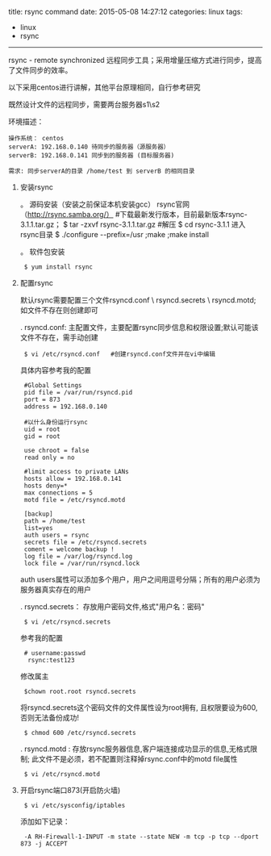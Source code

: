title: rsync command
date: 2015-05-08 14:27:12
categories: linux
tags:
  - linux
  - rsync
---
rsync - remote synchronized 远程同步工具；采用增量压缩方式进行同步，提高了文件同步的效率。

以下采用centos进行讲解，其他平台原理相同，自行参考研究

既然设计文件的远程同步，需要两台服务器s1\s2

环境描述：	
	
	操作系统： centos 
	serverA: 192.168.0.140 待同步的服务器（源服务器）
	serverB: 192.168.0.141 同步到的服务器 (目标服务器)

	需求: 同步serverA的目录 /home/test 到 serverB 的相同目录

<!-- more -->

1. 安装rsync

	。 源码安装（安装之前保证本机安装gcc）
		rsync官网（http://rsync.samba.org/） #下载最新发行版本，目前最新版本rsync-3.1.1.tar.gz；
		$ tar -zxvf rsync-3.1.1.tar.gz    #解压
		$ cd rsync-3.1.1 进入rsync目录
		$ ./configure --prefix=/usr  ;make ;make install  

	。 软件包安装

		$ yum install rsync

2. 配置rsync

	默认rsync需要配置三个文件rsyncd.conf \ rsyncd.secrets \ rsyncd.motd; 如文件不存在则创建即可

	. rsyncd.conf: 主配置文件，主要配置rsync同步信息和权限设置;默认可能该文件不存在，需手动创建

		$ vi /etc/rsyncd.conf   #创建rsyncd.conf文件并在vi中编辑

	具体内容参考我的配置

		#Global Settings
		pid file = /var/run/rsyncd.pid
		port = 873
		address = 192.168.0.140

		#以什么身份运行rsync
		uid = root
		gid = root

		use chroot = false
		read only = no

		#limit access to private LANs
		hosts allow = 192.168.0.141
		hosts deny=*
		max connections = 5 
		motd file = /etc/rsyncd.motd

		[backup]
		path = /home/test
		list=yes 
		auth users = rsync
		secrets file = /etc/rsyncd.secrets 
		coment = welcome backup !
		log file = /var/log/rsyncd.log
		lock file = /var/run/rsyncd.lock

	auth users属性可以添加多个用户，用户之间用逗号分隔；所有的用户必须为服务器真实存在的用户

	. rsyncd.secrets： 存放用户密码文件,格式"用户名：密码"

		$ vi /etc/rsyncd.secrets   

	参考我的配置

		# username:passwd
		 rsync:test123

	修改属主

		$chown root.root rsyncd.secrets

	将rsyncd.secrets这个密码文件的文件属性设为root拥有, 且权限要设为600, 否则无法备份成功!

		$ chmod 600 /etc/rsyncd.secrets  

	. rsyncd.motd : 存放rsync服务器信息,客户端连接成功显示的信息,无格式限制; 此文件不是必须，若不配置则注释掉rsync.conf中的motd file属性

		$ vi /etc/rsyncd.motd 

3. 开启rsync端口873(开启防火墙)

		$ vi /etc/sysconfig/iptables

	添加如下记录：

		-A RH-Firewall-1-INPUT -m state --state NEW -m tcp -p tcp --dport 873 -j ACCEPT